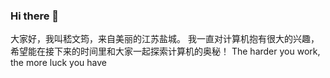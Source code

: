 ### Hi there 👋
大家好，我叫嵇文筠，来自美丽的江苏盐城。
我一直对计算机抱有很大的兴趣，希望能在接下来的时间里和大家一起探索计算机的奥秘！
The harder you work, the more luck you have
